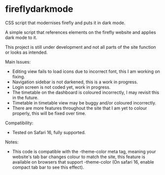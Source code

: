 # fireflydarkmode
CSS script that modernises firefly and puts it in dark mode.

A simple script that references elements on the firefly website and applies dark mode to it.

This project is still under development and not all parts of the site function or looks as intended.

Main Issues:
- Editing view fails to load icons due to incorrect font, this I am working on fixing.
- Navigation sidebar is not darkened, this is a work in progress.
- Login screen is not coded yet, work in progress.
- The timetable on the dashboard is coloured incorrectly, I may revisit this in the future.
- Timetable in timetable view may be buggy and/or coloured incorrectly.
- There are more features throughout the site that I am yet to colour properly, this will be fixed over time.

Compatibility:
- Tested on Safari 16, fully supported.

Notes:
- This code is compatible with the -theme-color meta tag, meaning your website's tab bar changes colour to match the site, this feature is available on browsers that support -theme-color (On safari 16, enable compact tab bar to see this effect).
